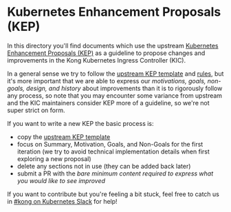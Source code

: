 # Kubernetes Enhancement Proposals (KEP)

In this directory you'll find documents which use the upstream [Kubernetes Enhancement Proposals (KEP)][keps] as a guideline to propose changes and improvements in the Kong Kubernetes Ingress Controller (KIC).

In a general sense we try to follow the [upstream KEP template][kep-template] and [rules][kep-readme], but it's more important that we are able to express our _motivations, goals, non-goals, design, and history_ about improvements than it is to rigorously follow any process, so note that you may encounter some variance from upstream and the KIC maintainers consider KEP more of a guideline, so we're not super strict on form.

If you want to write a new KEP the basic process is:

- copy the [upstream KEP template][kep-template]
- focus on Summary, Motivation, Goals, and Non-Goals for the first iteration (we try to avoid technical implementation details when first exploring a new proposal)
- delete any sections not in use (they can be added back later)
- submit a PR with the _bare minimum content required to express what you would like to see improved_

If you want to contribute but you're feeling a bit stuck, feel free to catch us in [#kong on Kubernetes Slack][slack] for help!

[keps]:https://github.com/kubernetes/enhancements
[kep-template]:https://raw.githubusercontent.com/kubernetes/enhancements/master/keps/NNNN-kep-template/README.md
[kep-readme]:https://github.com/kubernetes/enhancements/tree/master/keps#readme
[slack]:https://kubernetes.slack.com/messages/kong
